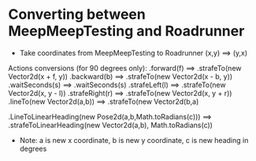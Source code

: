 # Converting between MeepMeepTesting and Roadrunner

 * Take coordinates from MeepMeepTesting to Roadrunner (x,y) ==> (y,x)

Actions conversions (for 90 degrees only):
 .forward(f) ==> .strafeTo(new Vector2d(x + f, y))
 .backward(b) ==> .strafeTo(new Vector2d(x - b, y))
 .waitSeconds(s) ==> .waitSeconds(s)
 .strafeLeft(l) ==> .strafeTo(new Vector2d(x, y - l))
 .strafeRight(r) ==> .strafeTo(new Vector2d(x, y + r))
 .lineTo(new Vector2d(a,b)) ==> .strafeTo(new Vector2d(b,a)

 .LineToLinearHeading(new Pose2d(a,b,Math.toRadians(c))) ==> .strafeToLinearHeading(new Vector2d(a,b), Math.toRadians(c))
 * Note: a is new x coordinate, b is new y coordinate, c is new heading in degrees
